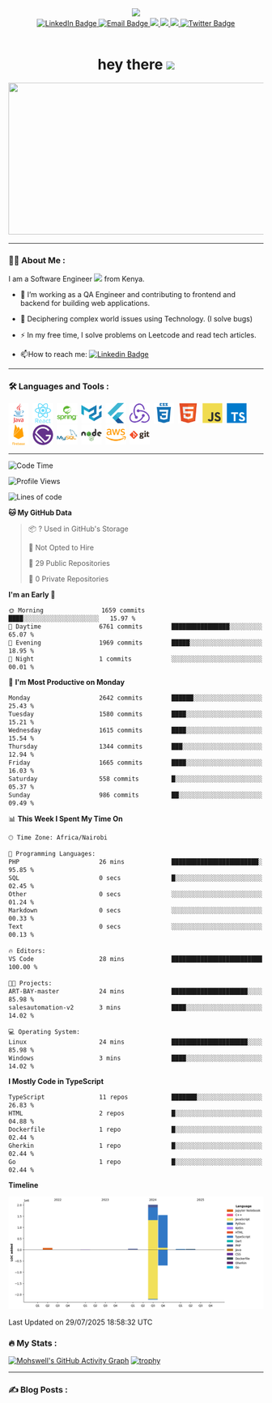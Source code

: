 <div id="header" align="center">
  <img src="https://media.giphy.com/media/M9gbBd9nbDrOTu1Mqx/giphy.gif" width="100"/>
  <div id="badges">
    <a href="https://www.linkedin.com/in/muhammadsaid10">
      <img src="https://img.shields.io/badge/LinkedIn-blue?style=for-the-badge&logo=linkedin&logoColor=white" alt="LinkedIn Badge"/>
    </a>
    <a href="mailto:mohammedabdy10@gmail.com">
      <img src="https://img.shields.io/badge/Email-red?style=for-the-badge&logo=gmail&logoColor=white" alt="Email Badge"/>
    </a>
    <a href="https://linktr.ee/mohswell">
      <img src="https://img.shields.io/badge/linktree-43E55E?style=flat&logo=linktree&logoColor=white"/>
    </a>
    <a href="https://roadmap.sh/u/mohswell">
      <img src="https://img.shields.io/badge/Roadmap-000000?style=flat&logo=roadmap.sh&logoColor=white"/>
    </a>
    <a href="https://www.xda-developers.com/mohslaw/">
      <img src="https://img.shields.io/badge/xda%20developers-EA7100?style=flat&logo=xda-developers&logoColor=white"/>
    </a>
    <a href="https://x.com/mohs8laws">
      <img src="https://img.shields.io/badge/Twitter-blue?style=for-the-badge&logo=twitter&logoColor=white" alt="Twitter Badge"/>
    </a>
  </div>
  <img src="https://komarev.com/ghpvc/?username=mohswell&style=flat-square&color=blue" alt=""/>
  <h1>
    hey there
    <img src="https://media.giphy.com/media/hvRJCLFzcasrR4ia7z/giphy.gif" width="30px"/>
  </h1>
</div>
<div align="center">
  <img src="https://media.giphy.com/media/dWesBcTLavkZuG35MI/giphy.gif" width="600" height="300"/>
</div>

---

### :woman_technologist: About Me :
I am a Software Engineer <img src="https://media.giphy.com/media/WUlplcMpOCEmTGBtBW/giphy.gif" width="30"> from Kenya.
- :telescope: I’m working as a QA Engineer and contributing to frontend and backend for building web applications.

- :seedling: Deciphering complex world issues using Technology. (I solve bugs)

- :zap: In my free time, I solve problems on Leetcode and read tech articles.

- :mailbox:How to reach me: [![Linkedin Badge](https://img.shields.io/badge/-kakbar-blue?style=flat&logo=Linkedin&logoColor=white)](https://www.linkedin.com/in/muhammadsaid10)

---

### :hammer_and_wrench: Languages and Tools :
<div>
  <img src="https://github.com/devicons/devicon/blob/master/icons/java/java-original-wordmark.svg" title="Java" alt="Java" width="40" height="40"/>&nbsp;
  <img src="https://github.com/devicons/devicon/blob/master/icons/react/react-original-wordmark.svg" title="React" alt="React" width="40" height="40"/>&nbsp;
  <img src="https://github.com/devicons/devicon/blob/master/icons/spring/spring-original-wordmark.svg" title="Spring" alt="Spring" width="40" height="40"/>&nbsp;
  <img src="https://github.com/devicons/devicon/blob/master/icons/materialui/materialui-original.svg" title="Material UI" alt="Material UI" width="40" height="40"/>&nbsp;
  <img src="https://github.com/devicons/devicon/blob/master/icons/flutter/flutter-original.svg" title="Flutter" alt="Flutter" width="40" height="40"/>&nbsp;
  <img src="https://github.com/devicons/devicon/blob/master/icons/redux/redux-original.svg" title="Redux" alt="Redux " width="40" height="40"/>&nbsp;
  <img src="https://github.com/devicons/devicon/blob/master/icons/css3/css3-plain-wordmark.svg"  title="CSS3" alt="CSS" width="40" height="40"/>&nbsp;
  <img src="https://github.com/devicons/devicon/blob/master/icons/html5/html5-original.svg" title="HTML5" alt="HTML" width="40" height="40"/>&nbsp;
  <img src="https://github.com/devicons/devicon/blob/master/icons/javascript/javascript-original.svg" title="JavaScript" alt="JavaScript" width="40" height="40"/>&nbsp;
  <img src="https://github.com/devicons/devicon/blob/master/icons/typescript/typescript-original.svg" title="Typescript" alt="Typescript" width="40" height="40"/>&nbsp;
  <img src="https://github.com/devicons/devicon/blob/master/icons/firebase/firebase-plain-wordmark.svg" title="Firebase" alt="Firebase" width="40" height="40"/>&nbsp;
  <img src="https://github.com/devicons/devicon/blob/master/icons/gatsby/gatsby-original.svg" title="Gatsby"  alt="Gatsby" width="40" height="40"/>&nbsp;
  <img src="https://github.com/devicons/devicon/blob/master/icons/mysql/mysql-original-wordmark.svg" title="MySQL"  alt="MySQL" width="40" height="40"/>&nbsp;
  <img src="https://github.com/devicons/devicon/blob/master/icons/nodejs/nodejs-original-wordmark.svg" title="NodeJS" alt="NodeJS" width="40" height="40"/>&nbsp;
  <img src="https://github.com/devicons/devicon/blob/master/icons/amazonwebservices/amazonwebservices-plain-wordmark.svg" title="AWS" alt="AWS" width="40" height="40"/>&nbsp;
  <img src="https://github.com/devicons/devicon/blob/master/icons/git/git-original-wordmark.svg" title="Git" **alt="Git" width="40" height="40"/>
</div>

---
<!--START_SECTION:waka-->
![Code Time](http://img.shields.io/badge/Code%20Time-497%20hrs%2012%20mins-blue)

![Profile Views](http://img.shields.io/badge/Profile%20Views-1-blue)

![Lines of code](https://img.shields.io/badge/From%20Hello%20World%20I%27ve%20Written-3.7%20million%20lines%20of%20code-blue)

**🐱 My GitHub Data** 

> 📦 ? Used in GitHub's Storage 
 > 
> 🚫 Not Opted to Hire
 > 
> 📜 29 Public Repositories 
 > 
> 🔑 0 Private Repositories 
 > 
**I'm an Early 🐤** 

```text
🌞 Morning                1659 commits        ████░░░░░░░░░░░░░░░░░░░░░   15.97 % 
🌆 Daytime                6761 commits        ████████████████░░░░░░░░░   65.07 % 
🌃 Evening                1969 commits        █████░░░░░░░░░░░░░░░░░░░░   18.95 % 
🌙 Night                  1 commits           ░░░░░░░░░░░░░░░░░░░░░░░░░   00.01 % 
```
📅 **I'm Most Productive on Monday** 

```text
Monday                   2642 commits        ██████░░░░░░░░░░░░░░░░░░░   25.43 % 
Tuesday                  1580 commits        ████░░░░░░░░░░░░░░░░░░░░░   15.21 % 
Wednesday                1615 commits        ████░░░░░░░░░░░░░░░░░░░░░   15.54 % 
Thursday                 1344 commits        ███░░░░░░░░░░░░░░░░░░░░░░   12.94 % 
Friday                   1665 commits        ████░░░░░░░░░░░░░░░░░░░░░   16.03 % 
Saturday                 558 commits         █░░░░░░░░░░░░░░░░░░░░░░░░   05.37 % 
Sunday                   986 commits         ██░░░░░░░░░░░░░░░░░░░░░░░   09.49 % 
```


📊 **This Week I Spent My Time On** 

```text
🕑︎ Time Zone: Africa/Nairobi

💬 Programming Languages: 
PHP                      26 mins             ████████████████████████░   95.85 % 
SQL                      0 secs              █░░░░░░░░░░░░░░░░░░░░░░░░   02.45 % 
Other                    0 secs              ░░░░░░░░░░░░░░░░░░░░░░░░░   01.24 % 
Markdown                 0 secs              ░░░░░░░░░░░░░░░░░░░░░░░░░   00.33 % 
Text                     0 secs              ░░░░░░░░░░░░░░░░░░░░░░░░░   00.13 % 

🔥 Editors: 
VS Code                  28 mins             █████████████████████████   100.00 % 

🐱‍💻 Projects: 
ART-BAY-master           24 mins             █████████████████████░░░░   85.98 % 
salesautomation-v2       3 mins              ████░░░░░░░░░░░░░░░░░░░░░   14.02 % 

💻 Operating System: 
Linux                    24 mins             █████████████████████░░░░   85.98 % 
Windows                  3 mins              ████░░░░░░░░░░░░░░░░░░░░░   14.02 % 
```

**I Mostly Code in TypeScript** 

```text
TypeScript               11 repos            ███████░░░░░░░░░░░░░░░░░░   26.83 % 
HTML                     2 repos             █░░░░░░░░░░░░░░░░░░░░░░░░   04.88 % 
Dockerfile               1 repo              █░░░░░░░░░░░░░░░░░░░░░░░░   02.44 % 
Gherkin                  1 repo              █░░░░░░░░░░░░░░░░░░░░░░░░   02.44 % 
Go                       1 repo              █░░░░░░░░░░░░░░░░░░░░░░░░   02.44 % 
```



**Timeline**

![Lines of Code chart](https://raw.githubusercontent.com/mohswell/mohswell/main/assets/bar_graph.png)


 Last Updated on 29/07/2025 18:58:32 UTC
<!--END_SECTION:waka-->

### :fire: My Stats :
[![Mohswell's GitHub Activity Graph](https://github-readme-activity-graph.vercel.app/graph?username=mohswell&theme=react-dark&bg_color=000000&color=79fe96&line=79fe96&point=ffffff)](https://github.com/mohswell)
[![trophy](https://github-profile-trophy.vercel.app/?username=mohswell&theme=darkhub)](https://github.com/ryo-ma/github-profile-trophy)

---

### :writing_hand: Blog Posts :
<!-- BLOG-POST-LIST:START -->
